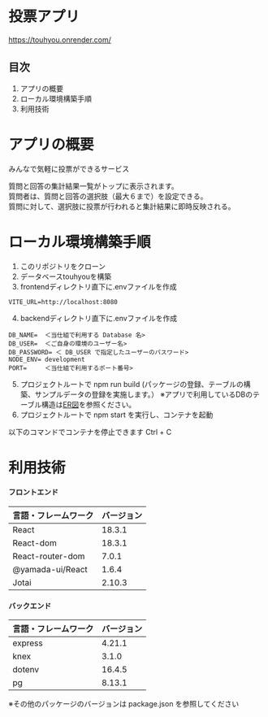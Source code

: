# 投票アプリ

https://touhyou.onrender.com/

## 目次
1. アプリの概要
2. ローカル環境構築手順
3. 利用技術 


# アプリの概要
みんなで気軽に投票ができるサービス

質問と回答の集計結果一覧がトップに表示されます。   
質問者は、質問と回答の選択肢（最大６まで）を設定できる。  
質問に対して、選択肢に投票が行われると集計結果に即時反映される。  


# ローカル環境構築手順
1. このリポジトリをクローン
2. データベースtouhyouを構築
3. frontendディレクトリ直下に.envファイルを作成
```
VITE_URL=http://localhost:8080
```  
4. backendディレクトリ直下に.envファイルを作成  

```
DB_NAME=  ＜当仕組で利用する Database 名>
DB_USER=  ＜ご自身の環境のユーザー名>
DB_PASSWORD= ＜ DB_USER で指定したユーザーのパスワード>  
NODE_ENV= development
PORT=     ＜当仕組で利用するポート番号>
```

5. プロジェクトルートで npm run build
   (パッケージの登録、テーブルの構築、サンプルデータの登録を実施します。）
 ※アプリで利用しているDBのテーブル構造は[ER図](./ER.md)を参照ください。   
6. プロジェクトルートで npm start を実行し、コンテナを起動 

以下のコマンドでコンテナを停止できます
Ctrl + C




# 利用技術
#### フロントエンド

| 言語・フレームワーク       | バージョン  |
|------------------|--------|
| React            | 18.3.1 |
| React-dom        | 18.3.1 |
| React-router-dom | 7.0.1  |
| @yamada-ui/React | 1.6.4  |
| Jotai            | 2.10.3 |

#### バックエンド

<!-- 言語、フレームワーク、ミドルウェア、インフラの一覧とバージョンを記載 -->

| 言語・フレームワーク       | バージョン   |
|------------------|---------|
| express          | 4.21.1  |
| knex             | 3.1.0   |
| dotenv           | 16.4.5  |
| pg               | 8.13.1  |

※その他のパッケージのバージョンは package.json を参照してください

